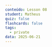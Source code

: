 ```yaml
---
conteúdo: Lesson 08
student: Matheus
quiz: false
flashcards: false
tags:
  - private
data: 2025-06-21
---
```

